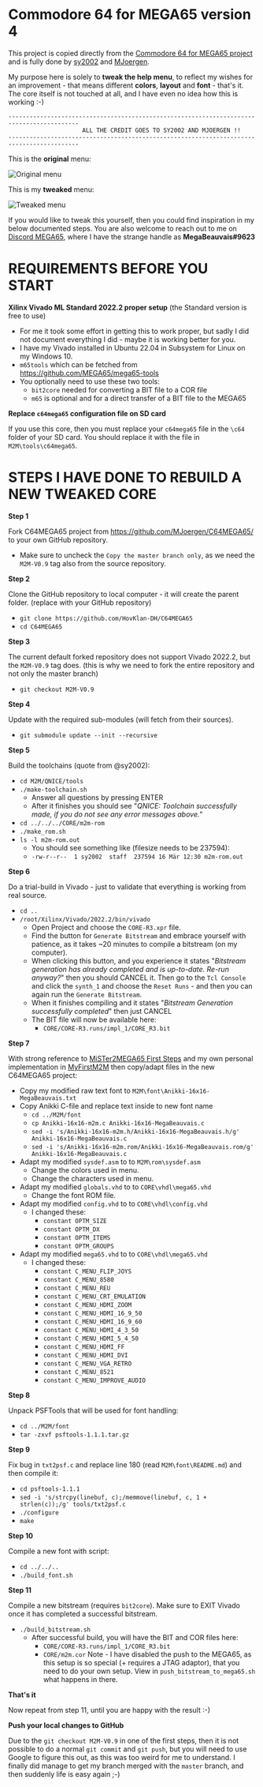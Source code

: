 Commodore 64 for MEGA65 version 4
=================================

This project is copied directly from the [Commodore 64 for MEGA65 project](https://github.com/MJoergen/C64MEGA65) and is fully done by [sy2002](https://github.com/sy2002) and [MJoergen](https://github.com/MJoergen).

My purpose here is solely to **tweak the help menu**, to reflect my wishes for an improvement - that means different **colors**, **layout** and **font** - that's it. The core itself is not touched at all, and I have even no idea how this is working :-)

    ------------------------------------------------------------------------------------------
                         ALL THE CREDIT GOES TO SY2002 AND MJOERGEN !!
    ------------------------------------------------------------------------------------------

This is the **original** menu:

![Original menu](http://howto.dk/MiSTer2MEGA65-Color-Schema/org1.jpg)

This is my **tweaked** menu:

![Tweaked menu](http://howto.dk/MiSTer2MEGA65-Color-Schema/tweaked1.jpg)

If you would like to tweak this yourself, then you could find inspiration in my below documented steps. You are also welcome to reach out to me on [Discord MEGA65](https://discord.com/channels/719326990221574164/), where I have the strange handle as **MegaBeauvais#9623**

REQUIREMENTS BEFORE YOU START
=============================

**Xilinx Vivado ML Standard 2022.2 proper setup** (the Standard version is free to use)

  - For me it took some effort in getting this to work proper, but sadly I did not document everything I did - maybe it is working better for you.
  - I have my Vivado installed in Ubuntu 22.04 in Subsystem for Linux on my Windows 10.
  - `m65tools` which can be fetched from https://github.com/MEGA65/mega65-tools
  - You optionally need to use these two tools:
    - `bit2core` needed for converting a BIT file to a COR file
    - `m65` is optional and for a direct transfer of a BIT file to the MEGA65

**Replace `c64mega65` configuration file on SD card**

If you use this core, then you must replace your `c64mega65` file in the `\c64` folder of your SD card.
You should replace it with the file in `M2M\tools\c64mega65`.


STEPS I HAVE DONE TO REBUILD A NEW TWEAKED CORE
===============================================

**Step 1**

Fork C64MEGA65 project from https://github.com/MJoergen/C64MEGA65/ to your own GitHub repository.
  - Make sure to uncheck the `Copy the master branch only`, as we need the `M2M-V0.9` tag also from the source repository.


**Step 2**

Clone the GitHub repository to local computer - it will create the parent folder.
(replace with your GitHub repository)
  - `git clone https://github.com/HovKlan-DH/C64MEGA65`
  - `cd C64MEGA65`


**Step 3**

The current default forked repository does not support Vivado 2022.2, but the `M2M-V0.9` tag does.
(this is why we need to fork the entire repository and not only the master branch)
  - `git checkout M2M-V0.9`


**Step 4**

Update with the required sub-modules (will fetch from their sources).
  - `git submodule update --init --recursive`


**Step 5**

Build the toolchains (quote from @sy2002):
  - `cd M2M/QNICE/tools`
  - `./make-toolchain.sh`
    - Answer all questions by pressing ENTER
    - After it finishes you should see "*QNICE: Toolchain successfully made, if you do not see any error messages above.*"
  - `cd ../../../CORE/m2m-rom`
  - `./make_rom.sh`
  - `ls -l m2m-rom.out`
    - You should see something like (filesize needs to be 237594):
    - `-rw-r--r--  1 sy2002  staff  237594 16 Mär 12:30 m2m-rom.out`


**Step 6**

Do a trial-build in Vivado - just to validate that everything is working from real source.
  - `cd ..`
  - `/root/Xilinx/Vivado/2022.2/bin/vivado`
    - Open Project and choose the `CORE-R3.xpr` file.
    - Find the button for `Generate Bitstream` and embrace yourself with patience, as it takes ~20 minutes to compile a bitstream (on my computer).
    - When clicking this button, and you experience it states "*Bitstream generation has already completed and is up-to-date. Re-run anyway?*" then you should CANCEL it. Then go to the `Tcl Console` and click the `synth_1` and choose the `Reset Runs` - and then you can again run the `Generate Bitstream`.
    - When it finishes compiling and it states "*Bitstream Generation successfully completed*" then just CANCEL
    - The BIT file will now be available here:
      - `CORE/CORE-R3.runs/impl_1/CORE_R3.bit`


**Step 7**

With strong reference to [MiSTer2MEGA65 First Steps](https://github.com/sy2002/MiSTer2MEGA65/wiki/2.-First-Steps) and my own personal implementation in [MyFirstM2M](https://github.com/HovKlan-DH/MyFirstM2M) then copy/adapt files in the new C64MEGA65 project:
  - Copy my modified raw text font to `M2M\font\Anikki-16x16-MegaBeauvais.txt`
  - Copy Anikki C-file and replace text inside to new font name
    - `cd ../M2M/font`
    - `cp Anikki-16x16-m2m.c Anikki-16x16-MegaBeauvais.c`
    - `sed -i 's/Anikki-16x16-m2m.h/Anikki-16x16-MegaBeauvais.h/g' Anikki-16x16-MegaBeauvais.c`
    - `sed -i 's/Anikki-16x16-m2m.rom/Anikki-16x16-MegaBeauvais.rom/g' Anikki-16x16-MegaBeauvais.c`
  - Adapt my modified `sysdef.asm` to to `M2M\rom\sysdef.asm`
    - Change the colors used in menu.
    - Change the characters used in menu.
  - Adapt my modified `globals.vhd` to to `CORE\vhdl\mega65.vhd`
    - Change the font ROM file.
  - Adapt my modified `config.vhd` to to `CORE\vhdl\config.vhd`
    - I changed these:
      - `constant OPTM_SIZE`
      - `constant OPTM_DX`
      - `constant OPTM_ITEMS`
      - `constant OPTM_GROUPS`
  - Adapt my modified `mega65.vhd` to to `CORE\vhdl\mega65.vhd`
    - I changed these:
      - `constant C_MENU_FLIP_JOYS`
      - `constant C_MENU_8580`
      - `constant C_MENU_REU`
      - `constant C_MENU_CRT_EMULATION`
      - `constant C_MENU_HDMI_ZOOM`
      - `constant C_MENU_HDMI_16_9_50`
      - `constant C_MENU_HDMI_16_9_60`
      - `constant C_MENU_HDMI_4_3_50`
      - `constant C_MENU_HDMI_5_4_50`
      - `constant C_MENU_HDMI_FF`
      - `constant C_MENU_HDMI_DVI`
      - `constant C_MENU_VGA_RETRO`
      - `constant C_MENU_8521`
      - `constant C_MENU_IMPROVE_AUDIO`


**Step 8**

Unpack PSFTools that will be used for font handling:
  - `cd ../M2M/font`
  - `tar -zxvf psftools-1.1.1.tar.gz`


**Step 9**

Fix bug in `txt2psf.c` and replace line 180 (read `M2M\font\README.md`) and then compile it:
  - `cd psftools-1.1.1`
  - `sed -i 's/strcpy(linebuf, c);/memmove(linebuf, c, 1 + strlen(c));/g' tools/txt2psf.c`
  - `./configure`
  - `make`


**Step 10**

Compile a new font with script:
  - `cd ../../..`
  - `./build_font.sh`


**Step 11**

Compile a new bitstream (requires `bit2core`).
Make sure to EXIT Vivado once it has completed a successful bitstream.
  - `./build_bitstream.sh`
    - After successful build, you will have the BIT and COR files here:
      - `CORE/CORE-R3.runs/impl_1/CORE_R3.bit`
      - `CORE/m2m.cor`
Note - I have disabled the push to the MEGA65, as this setup is so special (+ requires a JTAG adaptor), that you need to do your own setup.
View in `push_bitstream_to_mega65.sh` what happens in there.


**That's it**

Now repeat from step 11, until you are happy with the result :-)


**Push your local changes to GitHub**

Due to the `git checkout M2M-V0.9` in one of the first steps, then it is not possible to do a normal `git commit` and `git push`, but you will need to use Google to figure this out, as this was too weird for me to understand. I finally did manage to get my branch merged with the `master` branch, and then suddenly life is easy again ;-)
